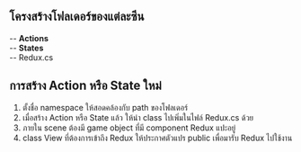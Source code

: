 ## โครงสร้างโฟลเดอร์ของแต่ละซีน
-- **Actions**  
-- **States**   
-- Redux.cs

## การสร้าง Action หรือ State ใหม่
1. ตั้งชื่อ namespace ให้สอดคล้องกับ path ของโฟลเดอร์
2. เมื่อสร้าง Action หรือ State แล้ว ให้นำ class ไปเพิ่มในไฟล์ Redux.cs ด้วย
3. ภายใน scene ต้องมี game object ที่มี component Redux แปะอยู่
4. class View ที่ต้องการเข้าถึง Redux ให้ประกาศตัวแปร public เพื่อมารับ Redux ไปใช้งาน